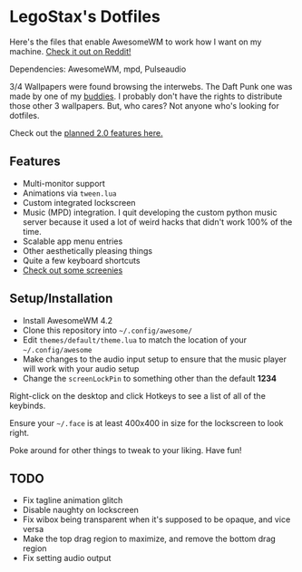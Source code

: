 # LegoStax's Dotfiles

Here's the files that enable AwesomeWM to work how I want on my machine.  [Check it out on Reddit!](https://www.reddit.com/r/unixporn/comments/6drt6c/awesomewm_noobs_paradise/)

Dependencies: AwesomeWM, mpd, Pulseaudio

3/4 Wallpapers were found browsing the interwebs.  The Daft Punk one was made by one of my [buddies](https://twitter.com/VoltivTV).  I probably don't have the rights to distribute those other 3 wallpapers.  But, who cares?  Not anyone who's looking for dotfiles.

Check out the [planned 2.0 features here.](https://github.com/legostax/dotfiles/tree/v2.0)

## Features
- Multi-monitor support
- Animations via `tween.lua`
- Custom integrated lockscreen
- Music (MPD) integration. I quit developing the custom python music server because it used a lot of weird hacks that didn't work 100% of the time.
- Scalable app menu entries
- Other aesthetically pleasing things
- Quite a few keyboard shortcuts
- [Check out some screenies](http://imgur.com/gallery/E9dQ0)

## Setup/Installation

- Install AwesomeWM 4.2
- Clone this repository into `~/.config/awesome/`
- Edit `themes/default/theme.lua` to match the location of your `~/.config/awesome`
- Make changes to the audio input setup to ensure that the music player will work with your audio setup
- Change the `screenLockPin` to something other than the default **1234**

Right-click on the desktop and click Hotkeys to see a list of all of the keybinds.

Ensure your `~/.face` is at least 400x400 in size for the lockscreen to look right.

Poke around for other things to tweak to your liking. Have fun!

## TODO

- Fix tagline animation glitch
- Disable naughty on lockscreen
- Fix wibox being transparent when it's supposed to be opaque, and vice versa
- Make the top drag region to maximize, and remove the bottom drag region
- Fix setting audio output
